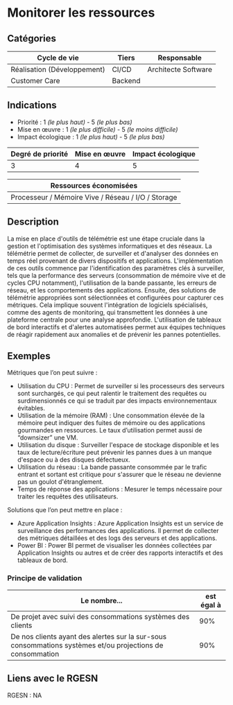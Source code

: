# Monitorer les ressources


## Catégories

| Cycle de vie                | Tiers   | Responsable         |
|-----------------------------|---------|---------------------|
| Réalisation (Développement) | CI/CD   | Architecte Software |
| Customer Care               | Backend |                     |

## Indications

* Priorité : 1 *(le plus haut)* - 5 *(le plus bas)*
* Mise en œuvre : 1 *(le plus difficile)* - 5 *(le moins difficile)*
* Impact écologique : 1 *(le plus haut)* - 5 *(le plus bas)*

| Degré de priorité | Mise en œuvre | Impact écologique |
|-------------------|---------------|-------------------|
| 3                 | 4             | 5                 |


| Ressources économisées                                   |
|----------------------------------------------------------|
| Processeur / Mémoire Vive / Réseau / I/O / Storage |

## Description

La mise en place d'outils de télémétrie est une étape cruciale dans la gestion et l'optimisation des systèmes 
informatiques et des réseaux. La télémétrie permet de collecter, de surveiller et d'analyser des données en temps 
réel provenant de divers dispositifs et applications. L'implémentation de ces outils commence par l'identification 
des paramètres clés à surveiller, tels que la performance des serveurs (consommation de mémoire vive et de cycles CPU 
notamment), l'utilisation de la bande passante, les erreurs de réseau, et les comportements des applications. Ensuite, 
des solutions de télémétrie appropriées sont sélectionnées et configurées pour capturer ces métriques. Cela implique 
souvent l'intégration de logiciels spécialisés, comme des agents de monitoring, qui transmettent les données à une 
plateforme centrale pour une analyse approfondie. L'utilisation de tableaux de bord interactifs et d'alertes
automatisées permet aux équipes techniques de réagir rapidement aux anomalies et de prévenir les pannes potentielles. 

## Exemples

Métriques que l’on peut suivre :
* Utilisation du CPU : Permet de surveiller si les processeurs des serveurs sont surchargés, ce qui peut ralentir le traitement des requêtes ou surdimensionnés ce qui se traduit par des impacts environnementaux évitables.
* Utilisation de la mémoire (RAM) : Une consommation élevée de la mémoire peut indiquer des fuites de mémoire ou des applications gourmandes en ressources. Le taux d’utilisation permet aussi de “downsizer” une VM.
* Utilisation du disque : Surveiller l'espace de stockage disponible et les taux de lecture/écriture peut prévenir les pannes dues à un manque d'espace ou à des disques défectueux.
* Utilisation du réseau : La bande passante consommée par le trafic entrant et sortant est critique pour s'assurer que le réseau ne devienne pas un goulot d'étranglement.
* Temps de réponse des applications : Mesurer le temps nécessaire pour traiter les requêtes des utilisateurs.

Solutions que l’on peut mettre en place :
* Azure Application Insights : Azure Application Insights est un service de surveillance des performances des applications. Il permet de collecter des métriques détaillées et des logs des serveurs et des applications.
* Power BI : Power BI permet de visualiser les données collectées par Application Insights ou autres et de créer des rapports interactifs et des tableaux de bord.


### Principe de validation

| Le nombre...                                                                                              | est égal à |
|-----------------------------------------------------------------------------------------------------------|------------|
| De projet avec suivi des consommations systèmes des clients                                               | 90%        |
| De nos clients ayant des alertes sur la sur-sous consommations systèmes et/ou projections de consommation | 90%        |


## Liens avec le RGESN

RGESN : NA